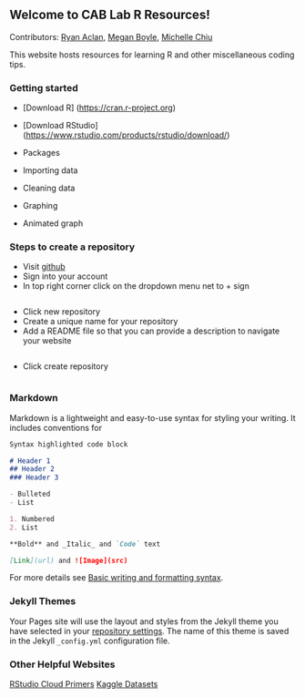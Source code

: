 ## Welcome to CAB Lab R Resources!

Contributors: [Ryan Aclan](https://github.com/raclan), [Megan Boyle](https://github.com/megbb), [Michelle Chiu](https://github.com/mchiu91)

This website hosts resources for learning R and other miscellaneous coding tips.

### Getting started
- [Download R] (https://cran.r-project.org)
- [Download RStudio] (https://www.rstudio.com/products/rstudio/download/)

- Packages 
- Importing data 
- Cleaning data 
- Graphing
- Animated graph 

### Steps to create a repository 

- Visit [github](https://github.com)
- Sign into your account 
- In top right corner click on the dropdown menu net to + sign
 
 <img src="Plusgit.png" class="img-responsive" alt=""> </div>
- Click new repository 
- Create a unique name for your repository
- Add a README file so that you can provide a description to navigate your website 

<img src="READMEgit.png" class="img-responsive" alt=""> </div>
- Click create repository 

<img src="Creategit.png" class="img-responsive" alt=""> </div>

### Markdown

Markdown is a lightweight and easy-to-use syntax for styling your writing. It includes conventions for

```markdown
Syntax highlighted code block

# Header 1
## Header 2
### Header 3

- Bulleted
- List

1. Numbered
2. List

**Bold** and _Italic_ and `Code` text

[Link](url) and ![Image](src)
```

For more details see [Basic writing and formatting syntax](https://docs.github.com/en/github/writing-on-github/getting-started-with-writing-and-formatting-on-github/basic-writing-and-formatting-syntax).

### Jekyll Themes

Your Pages site will use the layout and styles from the Jekyll theme you have selected in your [repository settings](https://github.com/mchiu91/cabr/settings/pages). The name of this theme is saved in the Jekyll `_config.yml` configuration file.

### Other Helpful Websites

[RStudio Cloud Primers](https://rstudio.cloud/learn/primers)
[Kaggle Datasets](https://www.kaggle.com/datasets)
